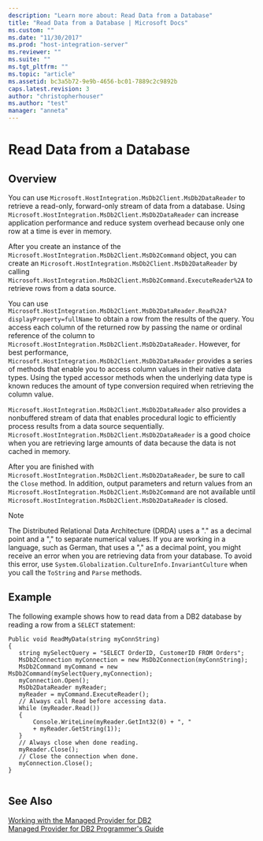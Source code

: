 ```yaml
---
description: "Learn more about: Read Data from a Database"
title: "Read Data from a Database | Microsoft Docs"
ms.custom: ""
ms.date: "11/30/2017"
ms.prod: "host-integration-server"
ms.reviewer: ""
ms.suite: ""
ms.tgt_pltfrm: ""
ms.topic: "article"
ms.assetid: bc3a5b72-9e9b-4656-bc01-7889c2c9892b
caps.latest.revision: 3
author: "christopherhouser"
ms.author: "test"
manager: "anneta"
---
```

# Read Data from a Database

## Overview
You can use `Microsoft.HostIntegration.MsDb2Client.MsDb2DataReader` to retrieve a read-only, forward-only stream of data from a database. Using `Microsoft.HostIntegration.MsDb2Client.MsDb2DataReader` can increase application performance and reduce system overhead because only one row at a time is ever in memory.  
  
 After you create an instance of the `Microsoft.HostIntegration.MsDb2Client.MsDb2Command` object, you can create an `Microsoft.HostIntegration.MsDb2Client.MsDb2DataReader` by calling `Microsoft.HostIntegration.MsDb2Client.MsDb2Command.ExecuteReader%2A` to retrieve rows from a data source.  
  
 You can use `Microsoft.HostIntegration.MsDb2Client.MsDb2DataReader.Read%2A?displayProperty=fullName` to obtain a row from the results of the query. You access each column of the returned row by passing the name or ordinal reference of the column to `Microsoft.HostIntegration.MsDb2Client.MsDb2DataReader`. However, for best performance, `Microsoft.HostIntegration.MsDb2Client.MsDb2DataReader` provides a series of methods that enable you to access column values in their native data types. Using the typed accessor methods when the underlying data type is known reduces the amount of type conversion required when retrieving the column value.  
  
 `Microsoft.HostIntegration.MsDb2Client.MsDb2DataReader` also provides a nonbuffered stream of data that enables procedural logic to efficiently process results from a data source sequentially. `Microsoft.HostIntegration.MsDb2Client.MsDb2DataReader` is a good choice when you are retrieving large amounts of data because the data is not cached in memory.  
  
 After you are finished with `Microsoft.HostIntegration.MsDb2Client.MsDb2DataReader`, be sure to call the `Close` method. In addition, output parameters and return values from an `Microsoft.HostIntegration.MsDb2Client.MsDb2Command` are not available until `Microsoft.HostIntegration.MsDb2Client.MsDb2DataReader` is closed.  
  
> [!NOTE]
>  The Distributed Relational Data Architecture (DRDA) uses a "." as a decimal point and a "," to separate numerical values. If you are working in a language, such as German, that uses a "," as a decimal point, you might receive an error when you are retrieving data from your database. To avoid this error, use `System.Globalization.CultureInfo.InvariantCulture` when you call the `ToString` and `Parse` methods.  
  
## Example  
 The following example shows how to read data from a DB2 database by reading a row from a `SELECT` statement:  
  
```  
Public void ReadMyData(string myConnString)   
{  
   string mySelectQuery = "SELECT OrderID, CustomerID FROM Orders";  
   MsDb2Connection myConnection = new MsDb2Connection(myConnString);  
   MsDb2Command myCommand = new MsDb2Command(mySelectQuery,myConnection);  
   myConnection.Open();  
   MsDb2DataReader myReader;  
   myReader = myCommand.ExecuteReader();  
   // Always call Read before accessing data.  
   While (myReader.Read())  
   {  
       Console.WriteLine(myReader.GetInt32(0) + ", "  
       + myReader.GetString(1));  
   }  
   // Always close when done reading.  
   myReader.Close();  
   // Close the connection when done.  
   myConnection.Close();  
}  
  
```  
  
## See Also  
 [Working with the Managed Provider for DB2](../core/working-with-the-managed-provider-for-db21.md)   
 [Managed Provider for DB2 Programmer's Guide](../core/managed-provider-for-db2-programmer-s-guide2.md)   
